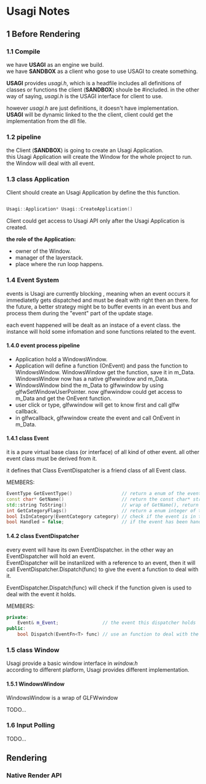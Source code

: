 # Usagi Notes

## 1 Before Rendering

### 1.1 Compile

we have **USAGI** as an engine we build.  
we have **SANDBOX** as a client who gose to use USAGI to create something.  

**USAGI** provides *usagi.h*, which is a headfile includes all definitions of classes or functions the client (**SANDBOX**) shoule be #included. in the other way of saying, *usagi.h* is the USAGI interface for client to use.

however *usagi.h* are just definitions, it doesn't have implementation.  
**USAGI** will be dynamic linked to the the client, client could get the implementation from the dll file.

### 1.2 pipeline

the Client (**SANDBOX**) is going to create an Usagi Application.  
this Usagi Application will create the Window for the whole project to run.  
the Window will deal with all event.  

### 1.3 class Application

Client should create an Usagi Application by define the this function.

``` C++

Usagi::Application* Usagi::CreateApplication()

```

Client could get access to Usagi API only after the Usagi Application is created.  

**the role of the Application:**  

* owner of the Window.
* manager of the layerstack.
* place where the run loop happens.

### 1.4 Event System

events is Usagi are currently blocking , meaning when an event occurs it immediatetly gets dispatched and must be dealt with right then an there. for the future, a better strategy might be to buffer events in an event bus and process them during the "event" part of the update stage.  

each event happened will be dealt as an instace of a event class. the instance will hold some infomation and sone functions related to the event.

#### 1.4.0 event process pipeline

* Application hold a WindowsWindow.
* Application will define a function (OnEvent) and pass the function to WindowsWindow. WindowsWindow get the function, save it in m_Data. WindowsWindow now has a native glfwwindow and m_Data.
* WindowsWindow bind the m_Data to glfwwindow by using glfwSetWindowUserPointer.
now glfwwindow could get access to m_Data and get the OnEvent function.  
* user click or type, glfwwindow will get to know first and call glfw callback.
* in glfwcallback, glfwwindow create the event and call OnEvent in m_Data.

#### 1.4.1 class Event

it is a pure virtual base class (or interface) of all kind of other event. all other event class must be derived from it.  

it defines that Class EventDispatcher is a friend class of all Event class.

MEMBERS:

``` C++
EventType GetEventType()                  // return a enum of the event type 
const char* GetName()                     // return the const char* string of the event type 
std::string ToString()                    // wrap of GetName(), return std::string  
int GetCategoryFlags()                    // return a enum integer of the Event Category
bool IsInCategory(EventCategory category) // check if the event is in the given category
bool Handled = false;                     // if the event has been handled
```

#### 1.4.2 class EventDispatcher

every event will have its own EventDispatcher. in the other way an EventDispatcher will hold an event.  
EventDispatcher will be instanlized with a reference to an event, then it will call EventDispatcher.Dispatch(func) to give the event a function to deal with it.  

EventDispatcher.Dispatch(func) will check if the function given is used to deal with the event it holds.

MEMBERS:

``` C++
private:
    Event& m_Event;                // the event this dispatcher holds
public:
    bool Dispatch(EventFn<T> func) // use an function to deal with the event
```

### 1.5 class Window

Usagi provide a basic window interface in *window.h*  
according to different platform, Usagi provides different implementation.

#### 1.5.1 WindowsWindow
WindowsWindow is a wrap of GLFWwindow

TODO...

### 1.6 Input Polling

TODO... 

## Rendering

### Native Render API












